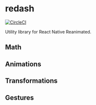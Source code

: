 # redash

[![CircleCI](https://circleci.com/gh/wcandillon/redash.svg?style=svg)](https://circleci.com/gh/wcandillon/redash)

Utility library for React Native Reanimated.

## Math

## Animations

## Transformations

## Gestures

